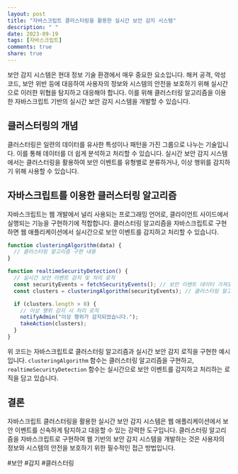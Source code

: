 ```yaml
---
layout: post
title: "자바스크립트 클러스터링을 활용한 실시간 보안 감지 시스템"
description: " "
date: 2023-09-19
tags: [자바스크립트]
comments: true
share: true
---
```


보안 감지 시스템은 현대 정보 기술 환경에서 매우 중요한 요소입니다. 해커 공격, 악성 코드, 보안 위반 등에 대응하여 사용자의 정보와 시스템의 안전을 보호하기 위해 실시간으로 이러한 위협을 탐지하고 대응해야 합니다. 이를 위해 클러스터링 알고리즘을 이용한 자바스크립트 기반의 실시간 보안 감지 시스템을 개발할 수 있습니다.

## 클러스터링의 개념

클러스터링은 일련의 데이터를 유사한 특성이나 패턴을 가진 그룹으로 나누는 기술입니다. 이를 통해 데이터를 더 쉽게 분석하고 처리할 수 있습니다. 실시간 보안 감지 시스템에서는 클러스터링을 활용하여 보안 이벤트를 유형별로 분류하거나, 이상 행위를 감지하기 위해 사용할 수 있습니다.

## 자바스크립트를 이용한 클러스터링 알고리즘

자바스크립트는 웹 개발에서 널리 사용되는 프로그래밍 언어로, 클라이언트 사이드에서 실행되는 기능을 구현하기에 적합합니다. 클러스터링 알고리즘을 자바스크립트로 구현하면 웹 애플리케이션에서 실시간으로 보안 이벤트를 감지하고 처리할 수 있습니다.

```javascript
function clusteringAlgorithm(data) {
  // 클러스터링 알고리즘 구현 내용
}

function realtimeSecurityDetection() {
  // 실시간 보안 이벤트 감지 및 처리 로직
  const securityEvents = fetchSecurityEvents(); // 보안 이벤트 데이터 가져오기
  const clusters = clusteringAlgorithm(securityEvents); // 클러스터링 알고리즘 적용

  if (clusters.length > 0) {
    // 이상 행위 감지 시 처리 로직
    notifyAdmin("이상 행위가 감지되었습니다.");
    takeAction(clusters);
  }
}
```

위 코드는 자바스크립트로 클러스터링 알고리즘과 실시간 보안 감지 로직을 구현한 예시입니다. `clusteringAlgorithm` 함수는 클러스터링 알고리즘을 구현하고, `realtimeSecurityDetection` 함수는 실시간으로 보안 이벤트를 감지하고 처리하는 로직을 담고 있습니다.

## 결론

자바스크립트 클러스터링을 활용한 실시간 보안 감지 시스템은 웹 애플리케이션에서 보안 이벤트를 신속하게 탐지하고 대응할 수 있는 강력한 도구입니다. 클러스터링 알고리즘을 자바스크립트로 구현하여 웹 기반의 보안 감지 시스템을 개발하는 것은 사용자의 정보와 시스템의 안전을 보호하기 위한 필수적인 접근 방법입니다.

#보안 #감지 #클러스터링
